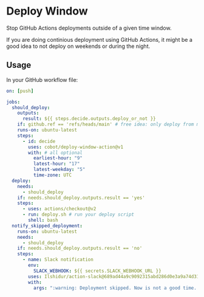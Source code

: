# Deploy Window

Stop GitHub Actions deployments outside of a given time window.

If you are doing continious deployment using GitHub Actions, it might be a good
idea to not deploy on weekends or during the night.

## Usage

In your GitHub workflow file:

```yml
on: [push]

jobs:
  should_deploy:
    outputs:
      result: ${{ steps.decide.outputs.deploy_or_not }}
    if: github.ref == 'refs/heads/main' # free idea: only deploy from main branch
    runs-on: ubuntu-latest
    steps:
      - id: decide
        uses: cobot/deploy-window-action@v1
        with: # all optional
          earliest-hour: "9"
          latest-hour: "17"
          latest-weekday: "5"
          time-zone: UTC
  deploy:
    needs:
      - should_deploy
    if: needs.should_deploy.outputs.result == 'yes'
    steps:
      - uses: actions/checkout@v2
      - run: deploy.sh # run your deploy script
        shell: bash
  notify_skipped_deployment:
    runs-on: ubuntu-latest
    needs:
      - should_deploy
    if: needs.should_deploy.outputs.result == 'no'
    steps:
      - name: Slack notification
        env:
          SLACK_WEBHOOK: ${{ secrets.SLACK_WEBHOOK_URL }}
        uses: Ilshidur/action-slack@689ad44a9c9092315abd286d0e3a9a74d31ab78a
        with:
          args: ":warning: Deployment skipped. Now is not a good time. :warning:\nCommit: https://github.com/${{github.repository}}/commit/${{github.sha}}\nRe-run here: https://github.com/${{github.repository}}/actions/runs/${{github.run_id}}"
```

